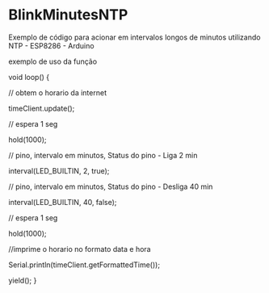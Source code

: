# BlinkMinutesNTP
Exemplo de código para acionar em intervalos longos de minutos utilizando NTP  - ESP8286 - Arduino

exemplo de uso da função

void loop() {

  // obtem o horario da internet
  
  timeClient.update(); 
  
 // espera 1 seg  
 
  hold(1000);
  
  // pino, intervalo em minutos, Status do pino - Liga 2 min
  
  interval(LED_BUILTIN, 2, true); 
  
  // pino, intervalo em minutos, Status do pino - Desliga 40 min
  
  interval(LED_BUILTIN, 40, false); 
  
  // espera 1 seg
  
  hold(1000);
  
  //imprime o horario no formato data e hora
  
  Serial.println(timeClient.getFormattedTime()); 
  
  yield();
}
